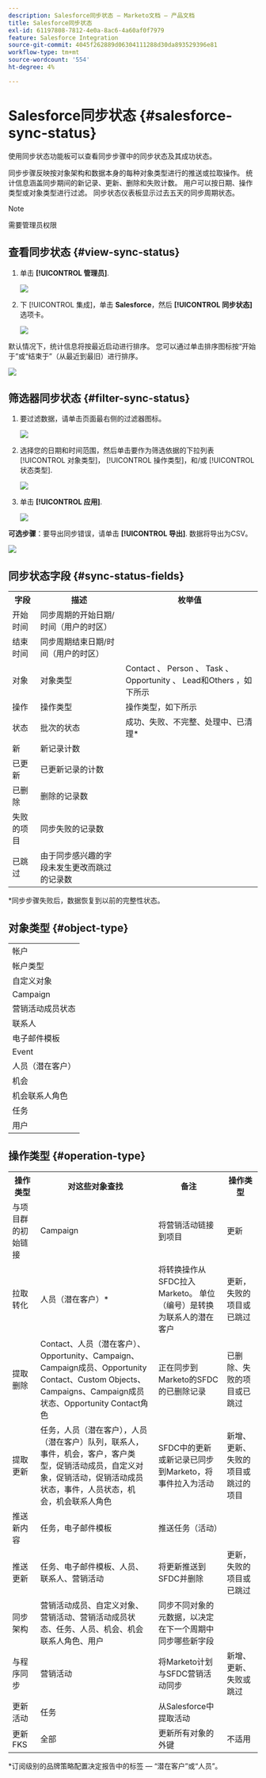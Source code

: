```yaml
---
description: Salesforce同步状态 — Marketo文档 — 产品文档
title: Salesforce同步状态
exl-id: 61197808-7812-4e0a-8ac6-4a60af0f7979
feature: Salesforce Integration
source-git-commit: 4045f262889d06304111288d30da893529396e81
workflow-type: tm+mt
source-wordcount: '554'
ht-degree: 4%

---
```


# Salesforce同步状态 {#salesforce-sync-status}

使用同步状态功能板可以查看同步步骤中的同步状态及其成功状态。

同步步骤反映按对象架构和数据本身的每种对象类型进行的推送或拉取操作。 统计信息涵盖同步期间的新记录、更新、删除和失败计数。 用户可以按日期、操作类型或对象类型进行过滤。 同步状态仪表板显示过去五天的同步周期状态。

>[!NOTE]
>
>需要管理员权限

## 查看同步状态 {#view-sync-status}

1. 单击 **[!UICONTROL 管理员]**.

   ![](assets/salesforce-sync-status-1.png)

1. 下 [!UICONTROL 集成]，单击 **Salesforce**，然后 **[!UICONTROL 同步状态]** 选项卡。

   ![](assets/salesforce-sync-status-2.png)

默认情况下，统计信息将按最近启动进行排序。 您可以通过单击排序图标按“开始于”或“结束于”（从最近到最旧）进行排序。

![](assets/salesforce-sync-status-3.png)

## 筛选器同步状态 {#filter-sync-status}

1. 要过滤数据，请单击页面最右侧的过滤器图标。

   ![](assets/salesforce-sync-status-4.png)

1. 选择您的日期和时间范围，然后单击要作为筛选依据的下拉列表 [!UICONTROL 对象类型]， [!UICONTROL 操作类型]，和/或 [!UICONTROL 状态类型].

   ![](assets/salesforce-sync-status-5.png)

1. 单击 **[!UICONTROL 应用]**.

   ![](assets/salesforce-sync-status-6.png)

**可选步骤**：要导出同步错误，请单击 **[!UICONTROL 导出]**. 数据将导出为CSV。

![](assets/salesforce-sync-status-7.png)

## 同步状态字段 {#sync-status-fields}

<table> 
 <colgroup> 
  <col> 
  <col> 
  <col> 
 </colgroup> 
 <tbody> 
  <tr> 
   <th>字段</th> 
   <th>描述</th> 
   <th>枚举值</th> 
  </tr> 
  <tr> 
   <td colspan="1">开始时间</td> 
   <td colspan="1">同步周期的开始日期/时间（用户的时区）</td> 
   <td colspan="1"></td> 
  </tr>  
  <tr> 
   <td colspan="1">结束时间</td> 
   <td colspan="1">同步周期结束日期/时间（用户的时区）</td> 
   <td colspan="1"></td> 
  </tr> 
  <tr> 
   <td colspan="1">对象</td> 
   <td colspan="1">对象类型</td> 
   <td colspan="1">Contact 、 Person 、 Task 、 Opportunity 、 Lead和Others ，如下所示</td> 
  </tr>  
  <tr> 
   <td colspan="1">操作</td> 
   <td colspan="1">操作类型</td> 
   <td colspan="1">操作类型，如下所示</td> 
  </tr>  
  <tr> 
   <td colspan="1">状态</td> 
   <td colspan="1">批次的状态</td> 
   <td colspan="1">成功、失败、不完整、处理中、已清理*</td> 
  </tr>
  <tr> 
   <td colspan="1">新</td> 
   <td colspan="1">新记录计数</td> 
   <td colspan="1"></td> 
  </tr>  
  <tr> 
   <td colspan="1">已更新</td> 
   <td colspan="1">已更新记录的计数</td> 
   <td colspan="1"></td> 
  </tr>  
  <tr> 
   <td colspan="1">已删除</td> 
   <td colspan="1">删除的记录数</td> 
   <td colspan="1"></td> 
  </tr> 
  <tr> 
   <td colspan="1">失败的项目</td> 
   <td colspan="1">同步失败的记录数</td> 
   <td colspan="1"><br></td> 
  </tr>  
  <tr> 
   <td colspan="1">已跳过</td> 
   <td colspan="1">由于同步感兴趣的字段未发生更改而跳过的记录数</td> 
   <td colspan="1"></td> 
  </tr>  
 </tbody> 
</table>

&#42;同步步骤失败后，数据恢复到以前的完整性状态。

## 对象类型 {#object-type}

<table> 
 <colgroup> 
  <col> 
 </colgroup> 
 <tbody> 
  <tr> 
   <td colspan="1">帐户</td> 
  </tr>  
  <tr> 
   <td colspan="1">帐户类型</td> 
  </tr> 
  <tr> 
   <td colspan="1">自定义对象</td> 
  </tr>  
  <tr> 
   <td colspan="1">Campaign</td> 
  </tr>  
  <tr> 
   <td colspan="1">营销活动成员状态</td> 
  </tr>
  <tr> 
   <td colspan="1">联系人</td> 
  </tr>  
  <tr> 
   <td colspan="1">电子邮件模板</td> 
  </tr>  
  <tr> 
   <td colspan="1">Event</td> 
  </tr> 
  <tr> 
   <td colspan="1">人员（潜在客户）</td> 
  </tr>  
  <tr> 
   <td colspan="1">机会</td> 
  </tr>  
  <tr> 
   <td colspan="1">机会联系人角色</td> 
  </tr>  
  <tr> 
   <td colspan="1">任务</td> 
  </tr>  
  <tr> 
   <td colspan="1">用户</td> 
  </tr>  
 </tbody> 
</table>

## 操作类型 {#operation-type}

<table> 
 <colgroup> 
  <col> 
  <col> 
  <col>
  <col> 
 </colgroup> 
 <tbody> 
  <tr> 
   <th>操作类型</th> 
   <th>对这些对象查找</th> 
   <th>备注</th> 
   <th>操作类型</th>
  </tr> 
  <tr> 
   <td colspan="1">与项目群的初始链接</td> 
   <td colspan="1">Campaign</td> 
   <td colspan="1">将营销活动链接到项目</td> 
   <td colspan="1">更新</td>
  </tr>  
  <tr> 
   <td colspan="1">拉取转化</td> 
   <td colspan="1">人员（潜在客户）*</td> 
   <td colspan="1">将转换操作从SFDC拉入Marketo。 单位（编号）是转换为联系人的潜在客户</td> 
   <td colspan="1">更新，失败的项目或已跳过</td>
  </tr> 
  <tr> 
   <td colspan="1">提取删除</td> 
   <td colspan="1">Contact、人员（潜在客户）、Opportunity、Campaign、Campaign成员、Opportunity Contact、Custom Objects、Campaigns、Campaign成员状态、Opportunity Contact角色</td> 
   <td colspan="1">正在同步到Marketo的SFDC的已删除记录</td> 
   <td colspan="1">已删除、失败的项目或已跳过</td>
  </tr>  
  <tr> 
   <td colspan="1">提取更新</td> 
   <td colspan="1">任务，人员（潜在客户），人员（潜在客户）队列，联系人，事件，机会，客户，客户类型，促销活动成员，自定义对象，促销活动，促销活动成员状态，事件，人员状态，机会，机会联系人角色</td> 
   <td colspan="1">SFDC中的更新或新记录已同步到Marketo，将事件拉入为活动</td> 
   <td colspan="1">新增、更新、失败的项目或跳过的项目</td>
  </tr>  
  <tr> 
   <td colspan="1">推送新内容</td> 
   <td colspan="1">任务，电子邮件模板</td> 
   <td colspan="1">推送任务（活动）</td> 
   <td colspan="1"></td>
  </tr>
  <tr> 
   <td colspan="1">推送更新</td> 
   <td colspan="1">任务、电子邮件模板、人员、联系人、营销活动</td> 
   <td colspan="1">将更新推送到SFDC并删除</td> 
   <td colspan="1">更新，失败的项目或已跳过</td>
  </tr>  
  <tr> 
   <td colspan="1">同步架构</td> 
   <td colspan="1">营销活动成员、自定义对象、营销活动、营销活动成员状态、任务、人员、机会、机会联系人角色、用户</td> 
   <td colspan="1">同步不同对象的元数据，以决定在下一个周期中同步哪些新字段</td> 
   <td colspan="1"></td>
  </tr>  
  <tr> 
   <td colspan="1">与程序同步</td> 
   <td colspan="1">营销活动</td> 
   <td colspan="1">将Marketo计划与SFDC营销活动同步</td> 
   <td colspan="1">新增、更新、失败或跳过</td>
  </tr> 
  <tr> 
   <td colspan="1">更新活动</td> 
   <td colspan="1">任务</td> 
   <td colspan="1">从Salesforce中提取活动</td> 
   <td colspan="1"></td>
  </tr>  
  <tr> 
   <td colspan="1">更新FKS</td> 
   <td colspan="1">全部</td> 
   <td colspan="1">更新所有对象的外键</td> 
   <td colspan="1">不适用</td>
  </tr>  
 </tbody> 
</table>

&#42;订阅级别的品牌策略配置决定报告中的标签 — “潜在客户”或“人员”。
